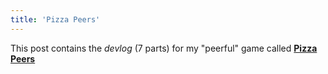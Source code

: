 ```yaml
---
title: 'Pizza Peers'
---
```


This post contains the _devlog_ (7 parts) for my "peerful" game called [**Pizza Peers**](https://pandaqi.com/pizza-peers)